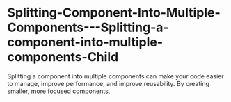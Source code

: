 # Splitting-Component-Into-Multiple-Components---Splitting-a-component-into-multiple-components-Child
Splitting a component into multiple components can make your code easier to manage, improve performance, and improve reusability. By creating smaller, more focused components, 
